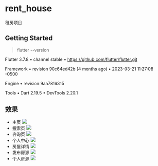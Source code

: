 # rent_house

租房项目

## Getting Started

>  flutter --version    

Flutter 3.7.8 • channel stable • https://github.com/flutter/flutter.git

Framework • revision 90c64ed42b (4 months ago) • 2023-03-21 11:27:08 -0500

Engine • revision 9aa7816315

Tools • Dart 2.19.5 • DevTools 2.20.1

## 效果

- 主页
![](static/images/img/微信图片_20230730232816.jpg)
- 搜索页
![](static/images/img/微信图片_20230730232816_1.jpg)
- 咨询页
![](static/images/img/微信图片_20230730232816_2.jpg)
- 个人中心
![](static/images/img/微信图片_20230730232816_3.jpg)
- 房屋详情
![](static/images/img/f68284da43c504111ccb36c2e697305.jpg)
- 发布房源
![](static/images/img/微信图片_20230730232816_5.jpg)
- 个人房源
![](static/images/img/微信图片_20230730232813.jpg)